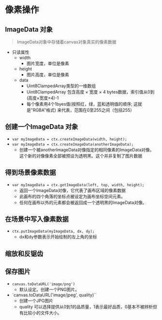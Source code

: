# 像素操作
## ImageData 对象
>ImageData对象中存储着canvas对象真实的像素数据

- 只读属性
  - width
    - 图片宽度，单位是像素
  - height
    - 图片高度，单位是像素
  - data
    - Uint8ClampedArray类型的一维数组
    - Uint8ClampedArray  包含高度 × 宽度 × 4 bytes数据，索引值从0到(高度×宽度×4)-1
    - 每个像素用4个1byes值(按照红，绿，蓝和透明值的顺序; 这就是"RGBA"格式) 来代表，范围在0至255之间（包括255）

## 创建一个ImageData 对象
- `var myImageData = ctx.createImageData(width, height);`
- `var myImageData = ctx.createImageData(anotherImageData);`
  - 创建一个被anotherImageData对像指定的相同像素的ImageData对像。这个新的对像像素全部被预设为透明黑。这个并非复制了图片数据

## 得到场景像素数据
- `var myImageData = ctx.getImageData(left, top, width, height);`
  - 返回一个ImageData对像，它代表了画布区域的像素数据
  - 此画布的四个角落的坐标点被设定为画布坐标空间元素。
  - 任何在画布以外的元素都会被返回成一个透明黑的ImageData对像。

## 在场景中写入像素数据
- `ctx.putImageData(myImageData, dx, dy);`
  - dx和dy参数表示开始绘制的左上角的坐标

## 缩放和反锯齿

## 保存图片
- `canvas.toDataURL('image/png')`
  - 默认设定。创建一个PNG图片。
- `canvas.toDataURL('image/jpeg', quality)``
  - 创建一个JPG图片
  - quality 可以选择提供从0到1的品质量，1表示最好品质，0基本不被辨析但有比较小的文件大小。
